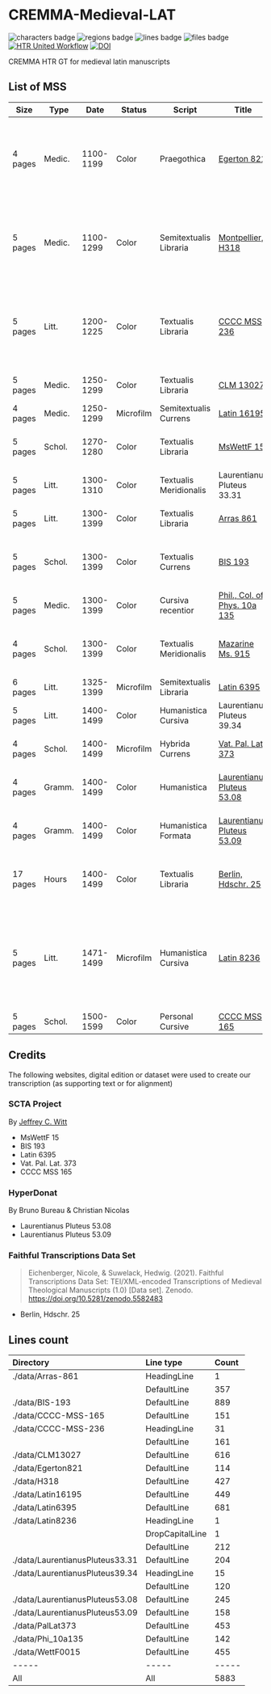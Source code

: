 # CREMMA-Medieval-LAT

![characters badge](badges/characters.svg) ![regions badge](badges/regions.svg) ![lines badge](badges/lines.svg) ![files badge](badges/files.svg) [![HTR United Workflow](https://github.com/HTR-United/CREMMA-Medieval-LAT/actions/workflows/htr-united-workflow.yml/badge.svg)](https://github.com/HTR-United/CREMMA-Medieval-LAT/actions/workflows/htr-united-workflow.yml) [![DOI](https://zenodo.org/badge/DOI/10.5281/zenodo.7013436.svg)](https://doi.org/10.5281/zenodo.7013436)

CREMMA HTR GT for medieval latin manuscripts

## List of MSS

| Size     | Type   | Date      | Status    | Script                               | Title                                                                                                                              | Folios                                          | Content                                                                                                |
|--------- |--------|-----------|-----------|--------------------------------------|------------------------------------------------------------------------------------------------------------------------------------|-------------------------------------------------|--------------------------------------------------------------------------------------------------------|
| 4 pages  | Medic. | 1100-1199 | Color     | Praegothica                          | [Egerton 821](https://data.biblissima.fr/entity/Q203065)                                                                           | 54v-56r                                         | *Sortes sanctorum*. f. 56r: A prayer-charm for a wounded animal. ff. 56r: A charm against fever        |
| 5 pages  | Medic. | 1100-1299 | Color     | Semitextualis Libraria  | [Montpellier, H318](https://bvmm.irht.cnrs.fr/consult/consult.php?REPRODUCTION_ID=17936)                                           | p.9-14                                          | Anonyme, *De urinis*, Recettes, Constantinus, *Liber de coitu*, Bartholomeus Salernitanus, *Practica* |
| 5 pages  | Litt.  | 1200-1225 | Color     | Textualis Libraria           | [CCCC MSS 236](https://parker.stanford.edu/parker/catalog/jf942rk0336)                                                             | 1v-3r                                           | Martial, Book 1: pr, 3, 4, 6, 15, 8-10, 13-14, 16, 19-20, 18, 21-25, 28, 33-34, 37, 40, 42-48          |
| 5 pages  | Medic. | 1250-1299 | Color     | Textualis Libraria   | [CLM 13027](https://www.digitale-sammlungen.de/de/view/bsb00042773?page=78,79)                                                     | 38r-39r                                         | Liber minor de Coitu. Galien, De Crisibus                                                              |
| 4 pages  | Medic. | 1250-1299 | Microfilm | Semitextualis Currens | [Latin 16195](https://gallica.bnf.fr/ark:/12148/btv1b9067171j)                                                                     | 23v-25r                                         | Questiones De Coitu                                                                                    |
| 5 pages  | Schol. | 1270-1280 | Color     | Textualis Libraria    | [MsWettF 15](https://www.e-codices.ch/en/list/one/kba/WettF0015)                                                                   | 107v-109r                                       | Rothwell, *Commentarius in libros sententiarum*                                                        |
| 5 pages  | Litt.  | 1300-1310 | Color     | Textualis Meridionalis            | Laurentianus Pluteus 33.31                                                                                                         | 40r-42r                                         | Priapea, 12-45                                                                                         |
| 5 pages  | Litt.  | 1300-1399 | Color     | Textualis Libraria       | [Arras 861](http://medium-avance.irht.cnrs.fr/ark:/63955/md4947429d6v)                                                             | 56r-58r                                         | Seneca, Ad Lucilium, 121-122                                                                           |
| 5 pages  | Schol. | 1300-1399 | Color     | Textualis Currens           | [BIS 193](http://www.calames.abes.fr/pub/#details?id=UNIA10429)                                                                    | 222r-224v                                       | Adam Wodeham, *Ordinatio*, Liber IV, Quaestio 6.                                                       |
| 5 pages  | Medic. | 1300-1399 | Color     | Cursiva recentior             | [Phil., Col. of Phys. 10a 135](https://openn.library.upenn.edu/Data/0027/html/cpp_10a_135.html)                                    | 1r-3r                                           | *Tractatus de Sterilitate*                                                                             |
| 4 pages  | Schol. | 1300-1399 | Color     | Textualis Meridionalis              | [Mazarine Ms. 915](https://mazarinum.bibliotheque-mazarine.fr/idurl/1/2892)                                                        | 169v-171r                                       | Adam Wodeham, *Ordinatio*, Liber IV, Quaestio 5                                                        |
| 6 pages  | Litt.  | 1325-1399 | Microfilm | Semitextualis Libraria         | [Latin 6395](https://gallica.bnf.fr/ark:/12148/btv1b10720891d)                                                                     | 287v-289r                                       | Seneca, Medea, 284-                                                                                    |
| 5 pages  | Litt.  | 1400-1499 | Color     | Humanistica Cursiva      | Laurentianus Pluteus 39.34                                                                                                         | 1r-3r                                           | Priapea, 01-16                                                                                         |
| 4 pages  | Schol. | 1400-1499 | Microfilm | Hybrida Currens            | [Vat. Pal. Lat. 373](https://scta.lombardpress.org/text?resourceid=http://scta.info/resource/pal)                                  | 2r-4r                                           | Plaoul, *De Fide*, Lectio 1-2                                                                          |
| 4 pages  | Gramm. | 1400-1499 | Color     | Humanistica                         | [Laurentianus Pluteus 53.08](http://mss.bmlonline.it/s.aspx?Id=AWOIfbebI1A4r7GxMIYg&c=Donati%20Expositio%20in%20Terentium#/oro/11) | 54v -56r                                        | Donat, *In Phormionem Terenti commentum*                                                               |
| 4 pages  | Gramm. | 1400-1499 | Color     | Humanistica Formata                 | [Laurentianus Pluteus 53.09](http://mss.bmlonline.it/s.aspx?Id=AWOIfKr_I1A4r7GxMIMg&c=Donati%20Expositio%20in%20Terentium#/oro/17) | 191v-193v                                       | Donat, *In Phormionem Terenti commentum*                                                               |
| 17 pages | Hours  | 1400-1499 | Color     | Textualis  Libraria                   | [Berlin, Hdschr. 25](http://resolver.staatsbibliothek-berlin.de/SBB0000457600000000)                                               | 21r-23r, 47r-51v, 62rv                          | The Book of Hours                                                                                                    |
| 5 pages  | Litt.  | 1471-1499 | Microfilm | Humanistica Cursiva         | [Latin 8236](https://gallica.bnf.fr/ark:/12148/btv1b100353403)                                                                     | 51v-52r, 68v-69r, 84v-85r, 197v-198r, 140v-141r | Prudentius, 3.1-3.2, 3.16-3.17, 4.4-4.5; Tibullus, 3.7.74-3.7.114, 3.7.199-3.9.3                       |
| 5 pages  | Schol. | 1500-1599 | Color     | Personal Cursive                                  | [CCCC MSS 165](https://parker.stanford.edu/parker/catalog/rw051yd4696)                                                             | p29-33                                          | Peter Abelard, Sic et non                                                                              |

## Credits

The following websites, digital edition or dataset were used to create our transcription (as supporting text or for alignment)

### SCTA Project

By [Jeffrey C. Witt](https://scta.lombardpress.org)

- MsWettF 15
- BIS 193
- Latin 6395
- Vat. Pal. Lat. 373
- CCCC MSS 165

### HyperDonat

By Bruno Bureau & Christian Nicolas

- Laurentianus Pluteus 53.08
- Laurentianus Pluteus 53.09

### Faithful Transcriptions Data Set

> Eichenberger, Nicole, & Suwelack, Hedwig. (2021). Faithful Transcriptions Data Set: TEI/XML-encoded Transcriptions of Medieval Theological Manuscripts (1.0) [Data set]. Zenodo. https://doi.org/10.5281/zenodo.5582483

- Berlin, Hdschr. 25

## Lines count

| Directory                       | Line type       | Count   |
|:--------------------------------|:----------------|:--------|
| ./data/Arras-861                | HeadingLine     | 1       |
|                                 | DefaultLine     | 357     |
| ./data/BIS-193                  | DefaultLine     | 889     |
| ./data/CCCC-MSS-165             | DefaultLine     | 151     |
| ./data/CCCC-MSS-236             | HeadingLine     | 31      |
|                                 | DefaultLine     | 161     |
| ./data/CLM13027                 | DefaultLine     | 616     |
| ./data/Egerton821               | DefaultLine     | 114     |
| ./data/H318                     | DefaultLine     | 427     |
| ./data/Latin16195               | DefaultLine     | 449     |
| ./data/Latin6395                | DefaultLine     | 681     |
| ./data/Latin8236                | HeadingLine     | 1       |
|                                 | DropCapitalLine | 1       |
|                                 | DefaultLine     | 212     |
| ./data/LaurentianusPluteus33.31 | DefaultLine     | 204     |
| ./data/LaurentianusPluteus39.34 | HeadingLine     | 15      |
|                                 | DefaultLine     | 120     |
| ./data/LaurentianusPluteus53.08 | DefaultLine     | 245     |
| ./data/LaurentianusPluteus53.09 | DefaultLine     | 158     |
| ./data/PalLat373                | DefaultLine     | 453     |
| ./data/Phi_10a135               | DefaultLine     | 142     |
| ./data/WettF0015                | DefaultLine     | 455     |
| -----                           | -----           | -----   |
| All                             | All             | 5883    |



